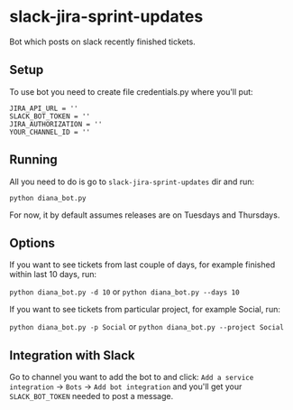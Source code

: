 # slack-jira-sprint-updates
Bot which posts on slack recently finished tickets.

## Setup
To use bot you need to create file credentials.py where you'll put:
```
JIRA_API_URL = ''
SLACK_BOT_TOKEN = ''
JIRA_AUTHORIZATION = ''
YOUR_CHANNEL_ID = ''
```

## Running
All you need to do is go to `slack-jira-sprint-updates` dir and run:

`python diana_bot.py`

For now, it by default assumes releases are on Tuesdays and Thursdays.

## Options
If you want to see tickets from last couple of days, for example finished within last 10 days, run:

`python diana_bot.py -d 10` or `python diana_bot.py --days 10`

If you want to see tickets from particular project, for example Social, run:

`python diana_bot.py -p Social` or `python diana_bot.py --project Social`

## Integration with Slack
Go to channel you want to add the bot to and click: `Add a service integration` -> `Bots` -> `Add bot integration` and you'll get your `SLACK_BOT_TOKEN` needed to post a message.

